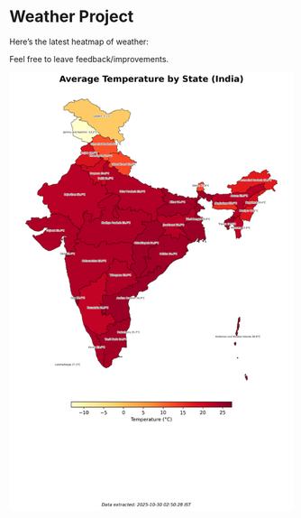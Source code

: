 # Weather Project

Here’s the latest heatmap of weather:

Feel free to leave feedback/improvements.

![India Heatmap](docs/assets/india_heatmap.png?v=02851F)
